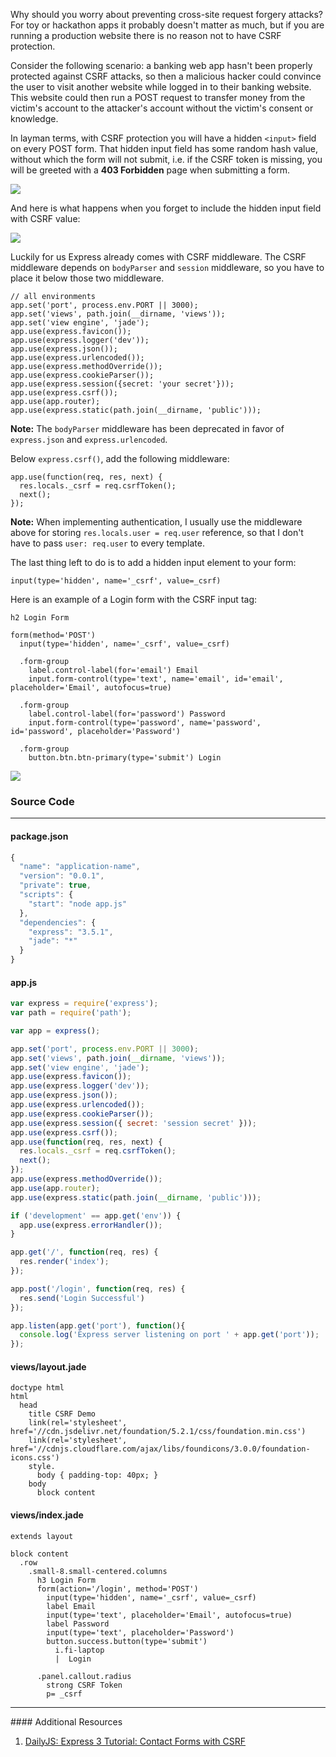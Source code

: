 Why should you worry about preventing cross-site request forgery attacks? For toy
or hackathon apps it probably doesn't matter as much, but if you are running a
production website there is no reason not to have CSRF protection.

Consider the following scenario: a banking web app hasn't been properly
protected against CSRF attacks, so then a malicious hacker could convince
the user to visit another website while logged
in to their banking website. This website could then run a POST request
to transfer money from the victim's account to the attacker's account
without the victim's consent or knowledge.

In layman terms, with CSRF protection you will have a hidden `<input>` field
on every POST form. That hidden input field has some random hash value, without
which the form will not submit, i.e. if the CSRF token is missing, you will
be greeted with a **403 Forbidden** page when submitting a form.

![](images/backend/intermediate/csrf-protection-with-express-1.png)

And here is what happens when you forget to include the hidden input field with
CSRF value:

![](images/backend/intermediate/csrf-protection-with-express-2.png)

Luckily for us Express already comes with CSRF middleware. The CSRF middleware
depends on `bodyParser` and `session` middleware, so you have to place it below
those two middleware.

```
// all environments
app.set('port', process.env.PORT || 3000);
app.set('views', path.join(__dirname, 'views'));
app.set('view engine', 'jade');
app.use(express.favicon());
app.use(express.logger('dev'));
app.use(express.json());
app.use(express.urlencoded());
app.use(express.methodOverride());
app.use(express.cookieParser());
app.use(express.session({secret: 'your secret'}));
app.use(express.csrf());
app.use(app.router);
app.use(express.static(path.join(__dirname, 'public')));
```

**Note:** The `bodyParser` middleware has been deprecated in favor of `express.json` and
`express.urlencoded`.

Below `express.csrf()`, add the following middleware:

```
app.use(function(req, res, next) {
  res.locals._csrf = req.csrfToken();
  next();
});
```

**Note:** When implementing authentication, I usually use the middleware above
for storing `res.locals.user = req.user` reference, so that I don't have
to pass `user: req.user` to every template.

The last thing left to do is to add a hidden input element to your form:

```
input(type='hidden', name='_csrf', value=_csrf)
```

Here is an example of a Login form with the CSRF input tag:

```jade
h2 Login Form

form(method='POST')
  input(type='hidden', name='_csrf', value=_csrf)

  .form-group
    label.control-label(for='email') Email
    input.form-control(type='text', name='email', id='email', placeholder='Email', autofocus=true)

  .form-group
    label.control-label(for='password') Password
    input.form-control(type='password', name='password', id='password', placeholder='Password')

  .form-group
    button.btn.btn-primary(type='submit') Login
```

![](images/backend/intermediate/csrf-protection-with-express-3.png)

### <i class="fa fa-code text-danger"></i> Source Code
<hr>

#### package.json
```javascript
{
  "name": "application-name",
  "version": "0.0.1",
  "private": true,
  "scripts": {
    "start": "node app.js"
  },
  "dependencies": {
    "express": "3.5.1",
    "jade": "*"
  }
}
```

#### app.js
```javascript
var express = require('express');
var path = require('path');

var app = express();

app.set('port', process.env.PORT || 3000);
app.set('views', path.join(__dirname, 'views'));
app.set('view engine', 'jade');
app.use(express.favicon());
app.use(express.logger('dev'));
app.use(express.json());
app.use(express.urlencoded());
app.use(express.cookieParser());
app.use(express.session({ secret: 'session secret' }));
app.use(express.csrf());
app.use(function(req, res, next) {
  res.locals._csrf = req.csrfToken();
  next();
});
app.use(express.methodOverride());
app.use(app.router);
app.use(express.static(path.join(__dirname, 'public')));

if ('development' == app.get('env')) {
  app.use(express.errorHandler());
}

app.get('/', function(req, res) {
  res.render('index');
});

app.post('/login', function(req, res) {
  res.send('Login Successful')
});

app.listen(app.get('port'), function(){
  console.log('Express server listening on port ' + app.get('port'));
});
```

#### views/layout.jade

```jade
doctype html
html
  head
    title CSRF Demo
    link(rel='stylesheet', href='//cdn.jsdelivr.net/foundation/5.2.1/css/foundation.min.css')
    link(rel='stylesheet', href='//cdnjs.cloudflare.com/ajax/libs/foundicons/3.0.0/foundation-icons.css')
    style.
      body { padding-top: 40px; }
    body
      block content
```

#### views/index.jade
```jade
extends layout

block content
  .row
    .small-8.small-centered.columns
      h3 Login Form
      form(action='/login', method='POST')
        input(type='hidden', name='_csrf', value=_csrf)
        label Email
        input(type='text', placeholder='Email', autofocus=true)
        label Password
        input(type='text', placeholder='Password')
        button.success.button(type='submit')
          i.fi-laptop
          |  Login

      .panel.callout.radius
        strong CSRF Token
        p= _csrf
```

<hr>
#### <i class="fa fa-lightbulb-o text-danger"></i> Additional Resources

1. [DailyJS: Express 3 Tutorial: Contact Forms with CSRF](http://dailyjs.com/2012/09/13/express-3-csrf-tutorial/)
